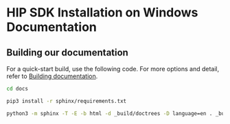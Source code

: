 # HIP SDK Installation on Windows Documentation

## Building our documentation

For a quick-start build, use the following code. For more options and detail, refer to
[Building documentation](./contribute/building.md).

```bash
cd docs

pip3 install -r sphinx/requirements.txt

python3 -m sphinx -T -E -b html -d _build/doctrees -D language=en . _build/html
```
